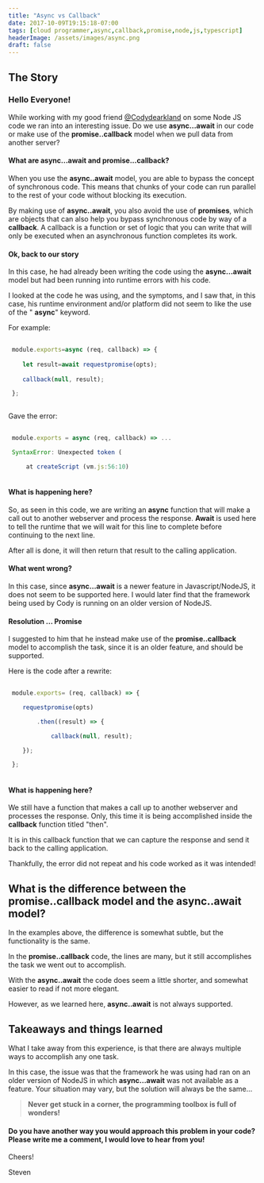 ```yaml
---
title: "Async vs Callback"
date: 2017-10-09T19:15:18-07:00
tags: [cloud programmer,async,callback,promise,node,js,typescript]
headerImage: /assets/images/async.png
draft: false
---
```


## The Story

### Hello Everyone!

While working with my good friend [@Codydearkland](https://twitter.com/Codydearkland) on some Node JS code we ran into an interesting issue. Do we use **async...await** in our code or make use of the **promise..callback** model when we pull data from another server?

#### What are async...await and promise...callback?

When you use the **async..await** model, you are able to bypass the concept of synchronous code. This means that chunks of your code can run parallel to the rest of your code without blocking its execution.

By making use of **async..await**, you also avoid the use of **promises**, which are objects that can also help you bypass synchronous code by way of a **callback**. A callback is a function or set of logic that you can write that will only be executed when an asynchronous function completes its work. 

#### Ok, back to our story

In this case, he had already been writing the code using the **async...await** model but had been running into runtime errors with his code.

I looked at the code he was using, and the symptoms, and I saw that, in this case, his runtime environment and/or platform did not seem to like the use of the &quot; **async**&quot; keyword.

For example:
```javascript
 
 module.exports=async (req, callback) => {
 
    let result=await requestpromise(opts);
 
    callback(null, result);

 };
 
```
Gave the error:

```javascript
 
 module.exports = async (req, callback) => ...

 SyntaxError: Unexpected token (

     at createScript (vm.js:56:10)
 
```

#### What is happening here?

So, as seen in this code, we are writing an **async** function that will make a call out to another webserver and process the response. **Await** is used here to tell the runtime that we will wait for this line to complete before continuing to the next line.

After all is done, it will then return that result to the calling application.

#### What went wrong?

In this case, since **async...await** is a newer feature in Javascript/NodeJS, it does not seem to be supported here. I would later find that the framework being used by Cody is running on an older version of NodeJS.

#### Resolution ... Promise

I suggested to him that he instead make use of the **promise..callback** model to accomplish the task, since it is an older feature, and should be supported.

Here is the code after a rewrite:

```javascript
 
 module.exports= (req, callback) => {

    requestpromise(opts)

        .then((result) => {

            callback(null, result);

    });

 };
 
 ```

#### What is happening here?
We still have a function that makes a call up to another webserver and processes the response. Only, this time it is being accomplished inside the **callback** function titled "then". 

It is in this callback function that we can capture the response and send it back to the calling application.

Thankfully, the error did not repeat and his code worked as it was intended!

## What is the difference between the promise..callback model and the async..await model?

In the examples above, the difference is somewhat subtle, but the functionality is the same. 

In the **promise..callback** code, the lines are many, but it still accomplishes the task we went out to accomplish. 

With the **async..await** the code does seem a little shorter, and somewhat easier to read if not more elegant. 

However, as we learned here, **async..await** is not always supported.

## Takeaways and things learned

What I take away from this experience, is that there are always multiple ways to accomplish any one task.

In this case, the issue was that the framework he was using had ran on an older version of NodeJS in which **async...await** was not available as a feature. Your situation may vary, but the solution will always be the same…

> **Never get stuck in a corner, the programming toolbox is full of wonders!**

#### Do you have another way you would approach this problem in your code? Please write me a comment, I would love to hear from you!

Cheers!

Steven